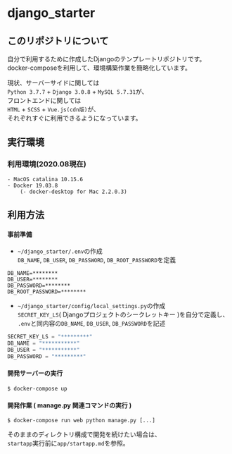 # django_starter

## このリポジトリについて

自分で利用するために作成したDjangoのテンプレートリポジトリです。  
docker-composeを利用して、環境構築作業を簡略化しています。  
  
現状、サーバーサイドに関しては  
`Python 3.7.7` + `Django 3.0.8` + `MySQL 5.7.31`が、  
フロントエンドに関しては  
`HTML` + `SCSS` + `Vue.js(cdn版)`が、  
それぞれすぐに利用できるようになっています。  
  
## 実行環境

### 利用環境(2020.08現在)  
```
- MacOS catalina 10.15.6
- Docker 19.03.8
    (- docker-desktop for Mac 2.2.0.3)
```

## 利用方法

#### 事前準備  
- `~/django_starter/.env`の作成  
`DB_NAME`, `DB_USER`, `DB_PASSWORD`, `DB_ROOT_PASSWORD`を定義
```
DB_NAME=********
DB_USER=********
DB_PASSWORD=********
DB_ROOT_PASSWORD=********
```
- `~/django_starter/config/local_settings.py`の作成  
`SECRET_KEY_LS`( Djangoプロジェクトのシークレットキー )を自分で定義し、  
`.env`と同内容の`DB_NAME`, `DB_USER`, `DB_PASSWORD`を記述
```Python
SECRET_KEY_LS = "*********"
DB_NAME = "***********"
DB_USER = "***********"
DB_PASSWORD = "*********"
```


#### 開発サーバーの実行
```
$ docker-compose up
```
#### 開発作業 ( manage.py 関連コマンドの実行 )  
```
$ docker-compose run web python manage.py [...]
```
そのままのディレクトリ構成で開発を続けたい場合は、  
`startapp`実行前に`app/startapp.md`を参照。
